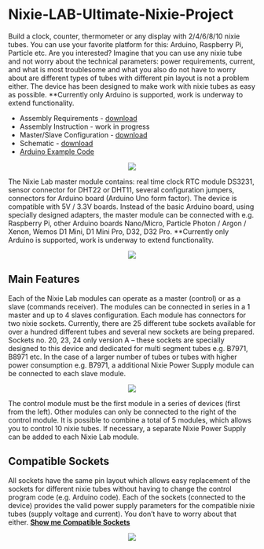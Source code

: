 # Nixie-LAB-Ultimate-Nixie-Project

Build a clock, counter, thermometer or any display with 2/4/6/8/10 nixie tubes.
You can use your favorite platform for this: Arduino, Raspberry Pi, Particle etc. Are you interested?
Imagine that you can use any nixie tube and not worry about the technical parameters: power requirements, current, and what is most troublesome and what you also do not have to worry about are different types of tubes with different pin layout is not a problem either. The device has been designed to make work with nixie tubes as easy as possible.
**Currently only Arduino is supported, work is underway to extend functionality.

* Assembly Requirements - <a href="https://github.com/marcinsaj/Nixie-LAB-Ultimate-Nixie-Project/raw/master/datasheet/Nixie-Lab-Assembly-Requirements.pdf">download</a>
* Assembly Instruction - work in progress
* Master/Slave Configuration - <a href="https://github.com/marcinsaj/Nixie-LAB-Ultimate-Nixie-Project/raw/master/datasheet/Nixie-Lab-Master-Slave-Jumper-Settings.pdf">download</a>
* Schematic - <a href="https://github.com/marcinsaj/Nixie-LAB-Ultimate-Nixie-Project/raw/master/datasheet/Nixie-Lab-Schematic.pdf">download</a>
* <a href="https://github.com/marcinsaj/Nixie-LAB-Ultimate-Nixie-Project/tree/master/examples/Arduino">Arduino Example Code</a>

<p align="center"><img src="https://github.com/marcinsaj/Nixie-LAB-Ultimate-Nixie-Project/blob/master/extras/nixie-lab-project-cover.jpg"></p>

The Nixie Lab master module contains: real time clock RTC module DS3231, sensor connector for DHT22 or DHT11, several configuration jumpers, connectors for Arduino board (Arduino Uno form factor). The device is compatible with  5V / 3.3V boards. Instead of the basic Arduino board, using specially designed adapters, the master module can be connected with e.g. Raspberry Pi, other Arduino boards Nano/Micro, Particle Photon / Argon / Xenon, Wemos D1 Mini, D1 Mini Pro, D32, D32 Pro. **Currently only Arduino is supported, work is underway to extend functionality.

<p align="center"><img src="https://github.com/marcinsaj/Nixie-LAB-Ultimate-Nixie-Project/blob/master/extras/nixie-lab-diagram.jpg"></p>

## Main Features
Each of the Nixie Lab modules can operate as a master (control) or as a slave (commands receiver). The modules can be connected in series in a 1 master and up to 4 slaves configuration. Each module has connectors for two nixie sockets. Currently, there are 25 different tube sockets available for over a hundred different tubes and several new sockets are being prepared. Sockets no. 20, 23, 24 only version A – these sockets are specially designed to this device and dedicated for multi segment tubes e.g. B7971, B8971 etc. In the case of a larger number of tubes or tubes with higher power consumption e.g. B7971, a additional Nixie Power Supply module can be connected to each slave module.

<p align="center"><img src="https://github.com/marcinsaj/Nixie-LAB-Ultimate-Nixie-Project/blob/master/extras/nixie-lab-master-slave.png"></p>

The control module must be the first module in a series of devices (first from the left). Other modules can only be connected to the right of the control module. It is possible to combine a total of 5 modules, which allows you to control 10 nixie tubes. If necessary, a separate Nixie Power Supply can be added to each Nixie Lab module.

## Compatible Sockets
All sockets have the same pin layout which allows easy replacement of the sockets for different nixie tubes without having to change the control program code (e.g. Arduino code). Each of the sockets (connected to the device) provides the valid power supply parameters for the compatible nixie tubes (supply voltage and current). You don’t have to worry about that either.
**<a href="https://github.com/marcinsaj/Nixie-Tube-Sockets">Show me Compatible Sockets</a>**

<p align="center"><img src="https://github.com/marcinsaj/Nixie-LAB-Ultimate-Nixie-Project/blob/master/extras/nixie-lab-8-5-nixie-tubes-2.jpg"></p>

